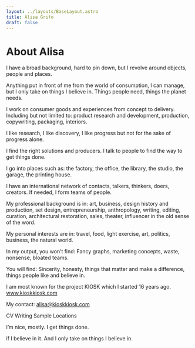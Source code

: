 ```yaml
---
layout: ../layouts/BaseLayout.astro
title: Alisa Grifo
draft: false
---
```


# About Alisa

I have a broad background, hard to pin down,
but I revolve around objects, people and places.

Anything put in front of me from the world of consumption, I can manage, 
but I only take on things I believe in.
Things people need, things the planet needs.

I work on consumer goods and experiences from concept to delivery.
Including but not limited to: product research and development, production, copywriting, packaging, interiors.

I like research, I like discovery, 
I like progress but not for the sake of progress alone.

I find the right solutions and producers.
I talk to people to find the way to get things done.

I go into places such as: the factory, the office, the library, the studio, the garage, the printing house.

I have an international network of contacts, 
talkers, thinkers, doers, creators.
If needed, I form teams of people.

My professional background is in:
art, business, design history and production, set design, entrepreneurship, anthropology, writing, editing, curation, architectural restoration, sales, theater, influencer in the old sense of the word.

My personal interests are in:
travel, food, light exercise, art, politics, business, the natural world.

In my output, you won’t find:
Fancy graphs, marketing concepts, waste, nonsense, bloated teams.

You will find:
Sincerity, honesty, things that matter and make a difference,
things people like and believe in.

I am most known for the project KIOSK which I started 16 years ago.
www.kioskkiosk.com

My contact:
alisa@kioskkiosk.com

CV
Writing Sample
Locations


I’m nice, mostly.
I get things done.

if I believe in it.
And I only take on things I believe in.


